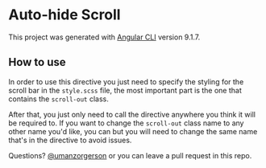 # Auto-hide Scroll

This project was generated with [Angular CLI](https://github.com/angular/angular-cli) version 9.1.7.

## How to use
In order to use this directive you just need to specify the styling for the scroll bar in the `style.scss` file, the most important part is the one that contains the `scroll-out` class.

After that, you just only need to call the directive anywhere you think it will be required to. If you want to change the `scroll-out` class name to any other name you'd like, you can but you will need to change the same name that's in the directive to avoid issues.

Questions? [@umanzorgerson](https://www.twitter.com/umanzorgerson "Contact me on twitter") or you can leave a pull request in this repo.